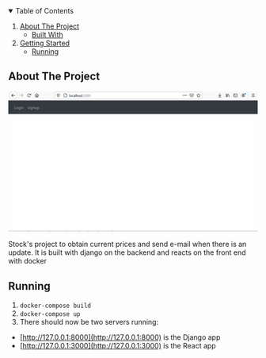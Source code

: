 
<!-- TABLE OF CONTENTS -->
<details open="open">
  <summary>Table of Contents</summary>
  <ol>
    <li>
      <a href="#about-the-project">About The Project</a>
      <ul>
        <li><a href="#built-with">Built With</a></li>
      </ul>
    </li>
    <li>
      <a href="#getting-started">Getting Started</a>
      <ul>
        <li><a href="#installation">Running</a></li>
      </ul>
    </li>
  </ol>
</details>

<!-- ABOUT THE PROJECT -->
## About The Project
![](example.gif)

Stock's project to obtain current prices and send e-mail when there is an update.
It is built with django on the backend and reacts on the front end with docker


<!-- GETTING STARTED -->
## Running

1. `docker-compose build`
1. `docker-compose up`
1. There should now be two servers running:
  - [http://127.0.0.1:8000](http://127.0.0.1:8000) is the Django app
  - [http://127.0.0.1:3000](http://127.0.0.1:3000) is the React app

